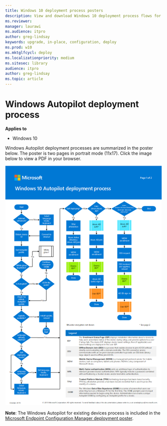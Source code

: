 ```yaml
---
title: Windows 10 deployment process posters
description: View and download Windows 10 deployment process flows for Microsoft Endpoint Configuration Manager and Windows Autopilot.
ms.reviewer: 
manager: laurawi
ms.audience: itpro
author: greg-lindsay
keywords: upgrade, in-place, configuration, deploy
ms.prod: w10
ms.mktglfcycl: deploy
ms.localizationpriority: medium
ms.sitesec: library
audience: itpro
author: greg-lindsay
ms.topic: article
---
```


#  Windows Autopilot deployment process

**Applies to**
-   Windows 10

Windows Autopilot deployment processes are summarized in the poster below. The poster is two pages in portrait mode (11x17). Click the image below to view a PDF in your browser.

[![Deploy Windows 10 with Autopilot](media/windows10-autopilot-flowchart.png)](media/Windows10AutopilotFlowchart.pdf)

**Note**: The Windows Autopilot for existing devices process is included in the [Microsoft Endpoint Configuration Manager deployment poster](../windows-10-deployment-posters.md#deploy-windows-10-with-microsoft-endpoint-configuration-manager). 